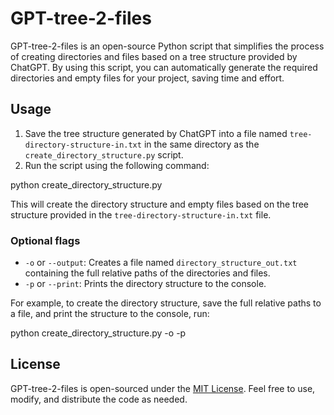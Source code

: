 # GPT-tree-2-files

GPT-tree-2-files is an open-source Python script that simplifies the process of creating directories and files based on a tree structure provided by ChatGPT. By using this script, you can automatically generate the required directories and empty files for your project, saving time and effort.

## Usage

1. Save the tree structure generated by ChatGPT into a file named `tree-directory-structure-in.txt` in the same directory as the `create_directory_structure.py` script.
2. Run the script using the following command:

python create_directory_structure.py


This will create the directory structure and empty files based on the tree structure provided in the `tree-directory-structure-in.txt` file.

### Optional flags

- `-o` or `--output`: Creates a file named `directory_structure_out.txt` containing the full relative paths of the directories and files.
- `-p` or `--print`: Prints the directory structure to the console.

For example, to create the directory structure, save the full relative paths to a file, and print the structure to the console, run:

python create_directory_structure.py -o -p


## License

GPT-tree-2-files is open-sourced under the [MIT License](LICENSE). Feel free to use, modify, and distribute the code as needed.
